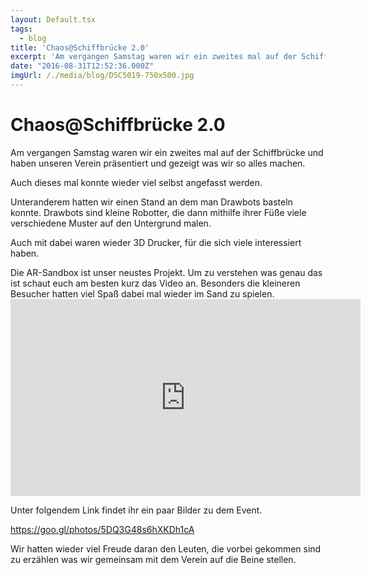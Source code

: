 ```yaml
---
layout: Default.tsx
tags:
  - blog
title: 'Chaos@Schiffbrücke 2.0'
excerpt: 'Am vergangen Samstag waren wir ein zweites mal auf der Schiffbrücke und haben unseren Verein präsentiert und gezeigt was wir so alles machen. Auch dieses mal konnte wieder viel selbst […]'
date: "2016-08-31T12:52:36.000Z"
imgUrl: /./media/blog/DSC5019-750x500.jpg
---
```


# Chaos@Schiffbrücke 2.0

<p>Am vergangen Samstag waren wir ein zweites mal auf der Schiffbrücke und haben unseren Verein präsentiert und gezeigt was wir so alles machen.</p>
<p>Auch dieses mal konnte wieder viel selbst angefasst werden.</p>
<p>Unteranderem hatten wir einen Stand an dem man Drawbots basteln konnte. Drawbots sind kleine Robotter, die dann mithilfe ihrer Füße viele verschiedene Muster auf den Untergrund malen.</p>
<p>Auch mit dabei waren wieder 3D Drucker, für die sich viele interessiert haben.</p>
<p>Die AR-Sandbox ist unser neustes Projekt. Um zu verstehen was genau das ist schaut euch am besten kurz das Video an. Besonders die kleineren Besucher hatten viel Spaß dabei mal wieder im Sand zu spielen.<br />
<iframe loading="lazy" src="https://www.youtube.com/embed/CE1B7tdGCw0" width="560" height="315" frameborder="0" allowfullscreen="allowfullscreen"></iframe></p>
<p>Unter folgendem Link findet ihr ein paar Bilder zu dem Event.</p>
<p><a href="https://goo.gl/photos/5DQ3G48s6hXKDh1cA">https://goo.gl/photos/5DQ3G48s6hXKDh1cA</a></p>
<p>Wir hatten wieder viel Freude daran den Leuten, die vorbei gekommen sind zu erzählen was wir gemeinsam mit dem Verein auf die Beine stellen.</p>

